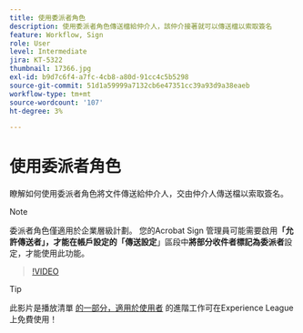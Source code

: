 ```yaml
---
title: 使用委派者角色
description: 使用委派者角色傳送檔給仲介人，該仲介接著就可以傳送檔以索取簽名
feature: Workflow, Sign
role: User
level: Intermediate
jira: KT-5322
thumbnail: 17366.jpg
exl-id: b9d7c6f4-a7fc-4cb8-a80d-91cc4c5b5298
source-git-commit: 51d1a59999a7132cb6e47351cc39a93d9a38eaeb
workflow-type: tm+mt
source-wordcount: '107'
ht-degree: 3%

---
```


# 使用委派者角色

瞭解如何使用委派者角色將文件傳送給仲介人，交由仲介人傳送檔以索取簽名。

>[!NOTE]
>
>委派者角色僅適用於企業層級計劃。 您的Acrobat Sign 管理員可能需要啟用&#x200B;**「允許傳送者」，才能在帳戶設定的「傳送設定**」區段&#x200B;**&#x200B;**&#x200B;中&#x200B;**將部分收件者標記為委派者**&#x200B;設定，才能使用此功能。

>[!VIDEO](https://video.tv.adobe.com/v/343621?quality=12&learn=on&hidetitle=true)

>[!TIP]
>
>此影片是播放清單 [的一部分，適用於使用者](https://experienceleague.adobe.com/en/playlists/acrobat-sign-perform-advanced-tasks-business-users) 的進階工作可在Experience League上免費使用！
